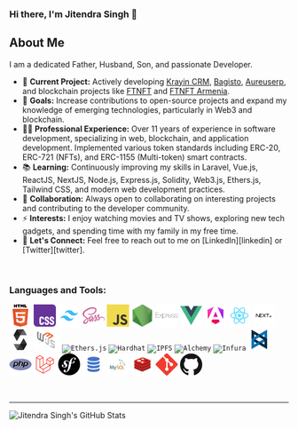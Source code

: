 ### Hi there, I'm Jitendra Singh 👋

## About Me

I am a dedicated Father, Husband, Son, and passionate Developer.

- 🌱 **Current Project:** Actively developing [Krayin CRM][crm_link], [Bagisto][bagisto_link], [Aureuserp][aureuserp_link], and blockchain projects like [FTNFT][ftnft_link] and [FTNFT Armenia][ftnft_am_link].
- 🥅 **Goals:** Increase contributions to open-source projects and expand my knowledge of emerging technologies, particularly in Web3 and blockchain.
- 👨‍💻 **Professional Experience:** Over 11 years of experience in software development, specializing in web, blockchain, and application development. Implemented various token standards including ERC-20, ERC-721 (NFTs), and ERC-1155 (Multi-token) smart contracts.
- 📚 **Learning:** Continuously improving my skills in Laravel, Vue.js, ReactJS, NextJS, Node.js, Express.js, Solidity, Web3.js, Ethers.js, Tailwind CSS, and modern web development practices.
- 🤝 **Collaboration:** Always open to collaborating on interesting projects and contributing to the developer community.
- ⚡ **Interests:** I enjoy watching movies and TV shows, exploring new tech gadgets, and spending time with my family in my free time.
- 💬 **Let's Connect:** Feel free to reach out to me on [LinkedIn][linkedin] or [Twitter][twitter].

<br />

### Languages and Tools:

<code><img title="HTMl" height="40" src="https://raw.githubusercontent.com/github/explore/80688e429a7d4ef2fca1e82350fe8e3517d3494d/topics/html/html.png" /></code>
<code><img title="CSS" height="40" src="https://raw.githubusercontent.com/github/explore/80688e429a7d4ef2fca1e82350fe8e3517d3494d/topics/css/css.png" /></code>
<code><img title="SASS" height="40" src="https://raw.githubusercontent.com/github/explore/80688e429a7d4ef2fca1e82350fe8e3517d3494d/topics/tailwind/tailwind.png" /></code>
<code><img title="Tailwind CSS" height="40" src="https://raw.githubusercontent.com/github/explore/80688e429a7d4ef2fca1e82350fe8e3517d3494d/topics/sass/sass.png" /></code>
<code><img title="Java Script" height="40" src="https://raw.githubusercontent.com/github/explore/80688e429a7d4ef2fca1e82350fe8e3517d3494d/topics/javascript/javascript.png" /></code>
<code><img title="Node.js" height="40" src="https://raw.githubusercontent.com/github/explore/80688e429a7d4ef2fca1e82350fe8e3517d3494d/topics/nodejs/nodejs.png" /></code>
<code><img title="Express.js" height="40" src="https://raw.githubusercontent.com/github/explore/80688e429a7d4ef2fca1e82350fe8e3517d3494d/topics/express/express.png" /></code>
<code><img title="Vue Js" height="40" src="https://raw.githubusercontent.com/github/explore/80688e429a7d4ef2fca1e82350fe8e3517d3494d/topics/vue/vue.png"></code>
<code><img title="Angular" height="40" src="https://raw.githubusercontent.com/github/explore/80688e429a7d4ef2fca1e82350fe8e3517d3494d/topics/angular/angular.png"></code>
<code><img title="React" height="40" src="https://raw.githubusercontent.com/github/explore/80688e429a7d4ef2fca1e82350fe8e3517d3494d/topics/react/react.png"></code>
<code><img title="Next.js" height="40" src="https://raw.githubusercontent.com/github/explore/28b02bbc9ad9f7a503c43775aebeb515dc2da5fc/topics/nextjs/nextjs.png"></code>
<code><img title="Solidity" height="40" src="https://raw.githubusercontent.com/github/explore/ba9de12f88fd08825c51928e91f1678cb5c94b26/topics/solidity/solidity.png"></code>
<code><img title="Web3.js" height="40" src="https://raw.githubusercontent.com/ChainSafe/web3.js/1.x/assets/logo/web3js.jpg"></code>
<code><img title="Ethers.js" height="40" src="https://docs.ethers.org/v6/static/logo.svg" /></code>
<code><img title="Hardhat" height="40" src="https://hardhat.org/favicon.ico"></code>
<code><img title="IPFS" height="40" src="https://ipfs.tech/favicon.ico"></code>
<code><img title="Alchemy" height="40" src="https://www.datocms-assets.com/105223/1699253173-alchemy-logo.svg?auto=format&h=40&w=40"></code>
<code><img title="Infura" height="40" src="https://www.infura.io/favicon/favicon-32x32.png"></code>
<code><img title="Backbone Js" height="40" src="https://raw.githubusercontent.com/github/explore/80688e429a7d4ef2fca1e82350fe8e3517d3494d/topics/backbonejs/backbonejs.png"></code>
<code><img title="PHP" height="40" src="https://raw.githubusercontent.com/github/explore/80688e429a7d4ef2fca1e82350fe8e3517d3494d/topics/php/php.png" /></code>
<code><img title="Laravel" height="40" src="https://raw.githubusercontent.com/github/explore/80688e429a7d4ef2fca1e82350fe8e3517d3494d/topics/laravel/laravel.png" /></code>
<code><img title="Symfony" height="40" src="https://raw.githubusercontent.com/github/explore/80688e429a7d4ef2fca1e82350fe8e3517d3494d/topics/symfony/symfony.png" /></code>
<code><img title="SQL" height="40" src="https://raw.githubusercontent.com/github/explore/80688e429a7d4ef2fca1e82350fe8e3517d3494d/topics/sql/sql.png" /></code>
<code><img title="MySQL" height="40" src="https://raw.githubusercontent.com/github/explore/80688e429a7d4ef2fca1e82350fe8e3517d3494d/topics/mysql/mysql.png" /></code>
<code><img title="Redis" height="40" src="https://raw.githubusercontent.com/github/explore/80688e429a7d4ef2fca1e82350fe8e3517d3494d/topics/redis/redis.png" /></code>
<code><img title="Git" height="40" src="https://raw.githubusercontent.com/github/explore/80688e429a7d4ef2fca1e82350fe8e3517d3494d/topics/git/git.png" /></code>
<code><img title="Github" height="40" src="https://raw.githubusercontent.com/github/explore/78df643247d429f6cc873026c0622819ad797942/topics/github/github.png" /></code>

<br />

---

<img align="left" alt="Jitendra Singh's GitHub Stats" src="https://github-readme-stats.vercel.app/api?username=jitendra-webkul&show_icons=true&hide_border=true" />

[crm_link]: https://github.com/krayin/laravel-crm
[bagisto_link]: https://github.com/bagisto/bagisto
[aureuserp_link]: https://github.com/aureuserp/aureuserp
[ftnft_link]: https://ftnft.com
[ftnft_am_link]: https://ftnft.am
